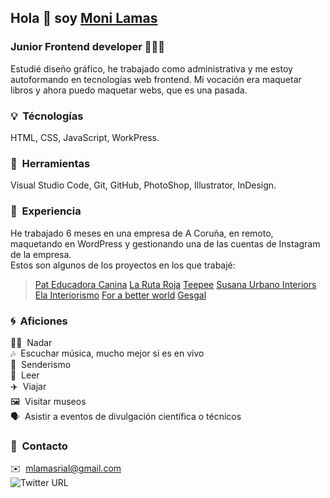 ## Hola 👋 soy [Moni Lamas](https://monilamas.netlify.app/)


### Junior Frontend developer 👩🏼‍💻
Estudié diseño gráfico, he trabajado como administrativa y me estoy autoformando en tecnologías web frontend. Mi vocación era maquetar libros y ahora puedo maquetar webs, que es una pasada.

### :bulb: &nbsp;Técnologías
HTML, CSS, JavaScript, WorkPress.

### :pushpin: &nbsp;Herramientas
Visual Studio Code, Git, GitHub, PhotoShop, Illustrator, InDesign.

### :bookmark: &nbsp;Experiencia 
He trabajado 6 meses en una empresa de A Coruña, en remoto, maquetando en WordPress y gestionando una de las cuentas de Instagram de la empresa.<br>
Estos son algunos de los proyectos en los que trabajé:
>[Pat Educadora Canina](https://pateducadoracanina.com/)
>[La Ruta Roja](https://www.larutaroja.com/)
>[Teepee](https://ivorysoluciones.com/tecnologia-que-soluciona-problemas/)
>[Susana Urbano Interiors](https://www.susanaurbanointeriors.com/)
>[Ela Interiorismo](https://www.elainteriorismo.com/)
>[For a better world](https://www.forabetterworld.es/)
>[Gesgal](https://www.gesgal.es/)

### :cyclone: &nbsp;Aficiones
🏊‍♀️ &nbsp;Nadar<br>
:notes: &nbsp;Escuchar música, mucho mejor si es en vivo<br>
🌲 &nbsp;Senderismo<br>
📗 &nbsp;Leer<br>
✈️ &nbsp;Viajar<br>
🖼 &nbsp;Visitar museos<br>
🗣 &nbsp;Asistir a eventos de divulgación científica o técnicos<br>

### :mega: &nbsp;Contacto
✉️ &nbsp;[mlamasrial@gmail.com](mailto:mlamasrial@gmail.com)<br>
![Twitter URL](https://img.shields.io/twitter/url?style=social&url=https%3A%2F%2Ftwitter.com%2FMoniMonipeny)








